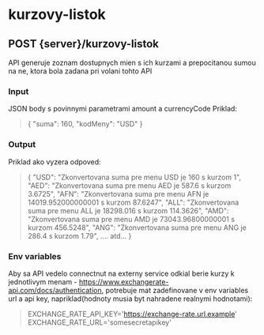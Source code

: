 # kurzovy-listok

## POST {server}/kurzovy-listok

API generuje zoznam dostupnych mien s ich kurzami a prepocitanou sumou na ne, ktora bola zadana pri volani tohto API

### Input

JSON body s povinnymi parametrami amount a currencyCode
Priklad:

> {
> "suma": 160,
> "kodMeny": "USD"
> }

### Output

Priklad ako vyzera odpoved:

> {
> "USD": "Zkonvertovana suma pre menu USD je 160 s kurzom 1",
> "AED": "Zkonvertovana suma pre menu AED je 587.6 s kurzom 3.6725",
> "AFN": "Zkonvertovana suma pre menu AFN je 14019.952000000001 s kurzom 87.6247",
> "ALL": "Zkonvertovana suma pre menu ALL je 18298.016 s kurzom 114.3626",
> "AMD": "Zkonvertovana suma pre menu AMD je 73043.96800000001 s kurzom 456.5248",
> "ANG": "Zkonvertovana suma pre menu ANG je 286.4 s kurzom 1.79",
> .... atd...
> }

### Env variables

Aby sa API vedelo connectnut na externy service odkial berie kurzy k jednotlivym menam - https://www.exchangerate-api.com/docs/authentication, potrebuje mat zadefinovane v env variables url a api key, napriklad(hodnoty musia byt nahradene realnymi hodnotami):

> EXCHANGE_RATE_API_KEY='https://exchange-rate.url.example'
> EXCHANGE_RATE_URL='somesecretapikey'
